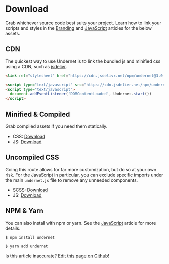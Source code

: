# Download

Grab whichever source code best suits your project. Learn how to link your scripts and styles in the [Branding](/docs/overview/branding) and [JavaScript](/docs/overview/javascript) articles for the below assets.

## CDN

The quickest way to use Undernet is to link the bundled js and minified css using a CDN, such as [jsdelivr](https://jsdelivr.com).

```html
<link rel="stylesheet" href="https://cdn.jsdelivr.net/npm/undernet@3.0.0/dist/undernet.min.css" integrity="sha256-tzvZKpHQbZ9eRhyPQEOKgDvhpNkn165KD4Iak8hriRA=" crossorigin="anonymous">
```

```html
<script type="text/javascript" src="https://cdn.jsdelivr.net/npm/undernet@3.0.0/dist/undernet.bundle.min.js" integrity="sha256-D3o+oktGTr0zUetWy9YOmHW0LcCddsuy8eWILsqtKI4=" crossorigin="anonymous"></script>
<script type="text/javascript">
  document.addEventListener('DOMContentLoaded', Undernet.start())
</script>
```

## Minified & Compiled

Grab compiled assets if you need them statically.

- CSS: [Download](https://github.com/geotrev/undernet/raw/master/dist/undernet.css.zip)
- JS: [Download](https://github.com/geotrev/undernet/raw/master/dist/undernet.js.zip)

## Uncompiled CSS

Going this route allows for far more customization, but do so at your own risk. For the JavaScript in particular, you can exclude specific imports under the main `undernet.js` file to remove any unneeded components.

- SCSS: [Download](https://github.com/geotrev/undernet/raw/master/dist/undernet.scss.zip)
- JS: [Download](https://github.com/geotrev/undernet/raw/master/dist/undernet.modules.js.zip)

## NPM & Yarn

You can also install with npm or yarn. See the [JavaScript](/docs/overview/javascript) article for more details.

```sh
$ npm install undernet
```

```sh
$ yarn add undernet
```

<p class="has-right-text">Is this article inaccurate? <a href="https://github.com/geotrev/undernet/tree/master/docs/download.md">Edit this page on Github!</a></p>
